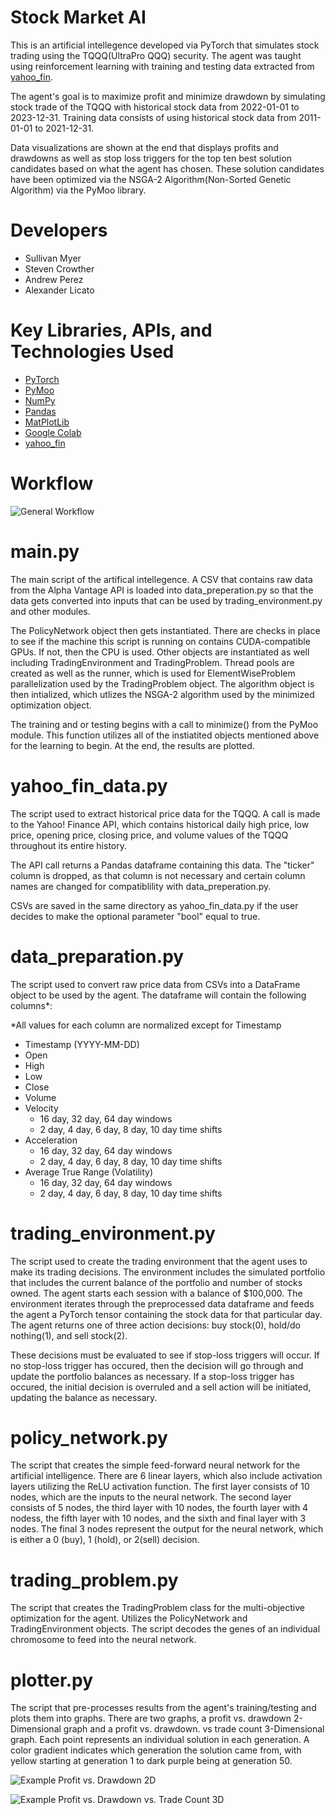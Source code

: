 # Stock Market AI

This is an artificial intellegence developed via PyTorch that simulates stock trading using the TQQQ(UltraPro QQQ) security. The agent was taught using reinforcement learning with training and testing data extracted from [yahoo_fin](https://theautomatic.net/yahoo_fin-documentation/).

The agent's goal is to maximize profit and minimize drawdown by simulating stock trade of the TQQQ with historical stock data from 2022-01-01 to 2023-12-31. Training data consists of using historical stock data from 2011-01-01 to 2021-12-31.

Data visualizations are shown at the end that displays profits and drawdowns as well as stop loss triggers for the top ten best solution candidates based on what the agent has chosen. These solution candidates have been optimized via the NSGA-2 Algorithm(Non-Sorted Genetic Algorithm) via the PyMoo library.

# Developers

- Sullivan Myer
- Steven Crowther
- Andrew Perez
- Alexander Licato

# Key Libraries, APIs, and Technologies Used

- [PyTorch](https://pytorch.org/)
- [PyMoo](https://pymoo.org/)
- [NumPy](https://numpy.org/)
- [Pandas](https://pandas.pydata.org/)
- [MatPlotLib](https://matplotlib.org/)
- [Google Colab](https://colab.google/)
- [yahoo_fin](https://theautomatic.net/yahoo_fin-documentation/)

# Workflow

![General Workflow](https://github.com/slucasmyer/rl-trading/blob/main/Assets/Images/Current_Workflow.jpg)

# main.py

The main script of the artifical intellegence. A CSV that contains raw data from the Alpha Vantage API is loaded into data_preperation.py so that the data gets converted into inputs that can be used by trading_environment.py and other modules.

The PolicyNetwork object then gets instantiated. There are checks in place to see if the machine this script is running on contains CUDA-compatible GPUs. If not, then the CPU is used. Other objects are instantiated as well including TradingEnvironment and TradingProblem. Thread pools are created as well as the runner, which is used for ElementWiseProblem parallelization used by the TradingProblem object. The algorithm object is then intialized, which utlizes the NSGA-2 algorithm used by the minimized optimization object.

The training and or testing begins with a call to minimize() from the PyMoo module. This function utilizes all of the instiatited objects mentioned above for the learning to begin. At the end, the results are plotted.

# yahoo_fin_data.py

The script used to extract historical price data for the TQQQ. A call is made to the Yahoo! Finance API, which contains historical daily high price, low price, opening price, closing price, and volume values of the TQQQ throughout its entire history.

The API call returns a Pandas dataframe containing this data. The "ticker" column is dropped, as that column is not necessary and certain column names are
changed for compatiblility with data_preperation.py.

CSVs are saved in the same directory as yahoo_fin_data.py if the user decides to make the optional parameter "bool" equal to true.

# data_preparation.py

The script used to convert raw price data from CSVs into a DataFrame object to be used by the agent. The dataframe will contain the following columns\*:

\*All values for each column are normalized except for Timestamp

- Timestamp (YYYY-MM-DD)
- Open
- High
- Low
- Close
- Volume
- Velocity
  - 16 day, 32 day, 64 day windows
  - 2 day, 4 day, 6 day, 8 day, 10 day time shifts
- Acceleration
  - 16 day, 32 day, 64 day windows
  - 2 day, 4 day, 6 day, 8 day, 10 day time shifts
- Average True Range (Volatility)
  - 16 day, 32 day, 64 day windows
  - 2 day, 4 day, 6 day, 8 day, 10 day time shifts

# trading_environment.py

The script used to create the trading environment that the agent uses to make its trading decisions. The environment includes the simulated portfolio that includes the current balance of the portfolio and number of stocks owned. The agent starts each session with a balance of $100,000. The environment iterates through the preprocessed data dataframe and feeds the agent a PyTorch tensor containing the stock data for that particular day. The agent returns one of three action decisions: buy stock(0), hold/do nothing(1), and sell stock(2).

These decisions must be evaluated to see if stop-loss triggers will occur. If no stop-loss trigger has occured, then the decision will go through and update the portfolio balances as necessary. If a stop-loss trigger has occured, the initial decision is overruled and a sell action will be initiated, updating the balance as necessary.

# policy_network.py

The script that creates the simple feed-forward neural network for the artificial intelligence. There are 6 linear layers, which also include activation layers utilizing the ReLU activation function. The first layer consists of 10 nodes, which are the inputs to the neural network. The second layer consists of 5 nodes, the third layer with 10 nodes, the fourth layer with 4 nodess, the fifth layer with 10 nodes, and the sixth and final layer with 3 nodes. The final 3 nodes represent the output for the neural network, which is either a 0 (buy), 1 (hold), or 2(sell) decision.

# trading_problem.py

The script that creates the TradingProblem class for the multi-objective optimization for the agent. Utilizes the PolicyNetwork and TradingEnvironment objects. The script decodes the genes of an individual chromosome to feed into the neural network.

# plotter.py

The script that pre-processes results from the agent's training/testing and plots them into graphs. There are two graphs, a profit vs. drawdown 2-Dimensional graph and a profit vs. drawdown. vs trade count 3-Dimensional graph. Each point represents an individual solution in each generation. A color gradient indicates which generation the solution came from, with yellow starting at generation 1 to dark purple being at generation 50.

![Example Profit vs. Drawdown 2D](https://github.com/slucasmyer/rl-trading/blob/main/Assets/Images/2d_graph.png)

![Example Profit vs. Drawdown vs. Trade Count 3D](https://github.com/slucasmyer/rl-trading/blob/main/Assets/Images/3d_graph.gif)
